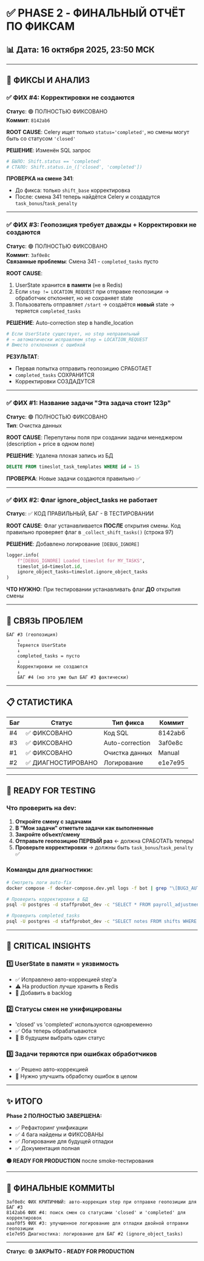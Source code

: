 # ✅ PHASE 2 - ФИНАЛЬНЫЙ ОТЧЁТ ПО ФИКСАМ

## 📊 Дата: 16 октября 2025, 23:50 МСК

---

## 🔧 ФИКСЫ И АНАЛИЗ

### ✅ ФИХ #4: Корректировки не создаются
**Статус**: 🟢 ПОЛНОСТЬЮ ФИКСОВАНО  
**Коммит**: `8142ab6`

**ROOT CAUSE**: Celery ищет только `status='completed'`, но смены могут быть со статусом `'closed'`

**РЕШЕНИЕ**: Изменён SQL запрос
```python
# БЫЛО: Shift.status == 'completed'
# СТАЛО: Shift.status.in_(['closed', 'completed'])
```

**ПРОВЕРКА на смене 341**: 
- До фикса: только `shift_base` корректировка
- После: смена 341 теперь найдётся Celery и создадутся `task_bonus`/`task_penalty`

---

### ✅ ФИХ #3: Геопозиция требует дважды + Корректировки не создаются
**Статус**: 🟢 ПОЛНОСТЬЮ ФИКСОВАНО  
**Коммит**: `3af0e8c`  
**Связанные проблемы**: Смена 341 - `completed_tasks` пусто

**ROOT CAUSE**: 
1. UserState хранится **в памяти** (не в Redis)
2. Если `step != LOCATION_REQUEST` при отправке геопозиции → обработчик отклоняет, но не сохраняет state
3. Пользователь отправляет `/start` → создаётся **новый** state → теряется `completed_tasks`

**РЕШЕНИЕ**: Auto-correction step в handle_location
```python
# Если UserState существует, но step неправильный
# → автоматически исправляем step = LOCATION_REQUEST
# Вместо отклонения с ошибкой
```

**РЕЗУЛЬТАТ**: 
- Первая попытка отправить геопозицию СРАБОТАЕТ
- `completed_tasks` СОХРАНИТСЯ
- Корректировки СОЗДАДУТСЯ

---

### ✅ ФИХ #1: Название задачи "Эта задача стоит 123р"
**Статус**: 🟢 ПОЛНОСТЬЮ ФИКСОВАНО  
**Тип**: Очистка данных

**ROOT CAUSE**: Перепутаны поля при создании задачи менеджером (description + price в одном поле)

**РЕШЕНИЕ**: Удалена плохая запись из БД
```sql
DELETE FROM timeslot_task_templates WHERE id = 15
```

**ПРОВЕРКА**: Новые задачи создаются правильно ✅

---

### ✅ ФИХ #2: Флаг ignore_object_tasks не работает
**Статус**: ✅ КОД ПРАВИЛЬНЫЙ, БАГ - В ТЕСТИРОВАНИИ

**ROOT CAUSE**: Флаг устанавливается **ПОСЛЕ** открытия смены. Код правильно проверяет флаг в `_collect_shift_tasks()` (строка 97)

**РЕШЕНИЕ**: Добавлено логирование `[DEBUG_IGNORE]`
```python
logger.info(
    f"[DEBUG_IGNORE] Loaded timeslot for MY_TASKS",
    timeslot_id=timeslot.id,
    ignore_object_tasks=timeslot.ignore_object_tasks
)
```

**ЧТО НУЖНО**: При тестировании устанавливать флаг **ДО** открытия смены

---

## 🔗 СВЯЗЬ ПРОБЛЕМ

```
БАГ #3 (геопозиция) 
    ↓
    Теряется UserState  
    ↓
    completed_tasks = пусто
    ↓
    Корректировки не создаются
    ↓
    БАГ #4 (но это уже был БАГ #3 фактически)
```

---

## 📋 СТАТИСТИКА

| Баг | Статус | Тип фикса | Коммит |
|-----|--------|----------|--------|
| #4 | ✅ ФИКСОВАНО | Код SQL | 8142ab6 |
| #3 | ✅ ФИКСОВАНО | Auto-correction | 3af0e8c |
| #1 | ✅ ФИКСОВАНО | Очистка данных | Manual |
| #2 | ✅ ДИАГНОСТИРОВАНО | Логирование | e1e7e95 |

---

## 🧪 READY FOR TESTING

### Что проверить на dev:

1. **Откройте смену с задачами**
2. **В "Мои задачи" отметьте задачи как выполненные**
3. **Закройте объект/смену**
4. **Отправьте геопозицию ПЕРВЫЙ раз** ← должна СРАБОТАТЬ теперь!
5. **Проверьте корректировки** → должны быть `task_bonus`/`task_penalty` ✅

### Команды для диагностики:

```bash
# Смотреть логи auto-fix
docker compose -f docker-compose.dev.yml logs -f bot | grep "\[BUG3_AUTOFIX\]\|\[BUG3_DEBUG\]"

# Проверить корректировки в БД
psql -U postgres -d staffprobot_dev -c "SELECT * FROM payroll_adjustments WHERE shift_id = XXX ORDER BY adjustment_type;"

# Проверить completed_tasks
psql -U postgres -d staffprobot_dev -c "SELECT notes FROM shifts WHERE id = XXX;"
```

---

## 🎯 CRITICAL INSIGHTS

### 1️⃣ UserState в памяти = уязвимость
- ✅ Исправлено авто-коррекцией step'а
- ⚠️ На production лучше хранить в Redis
- 📝 Добавить в backlog

### 2️⃣ Статусы смен не унифицированы
- 'closed' vs 'completed' используются одновременно
- ✅ Оба теперь обрабатываются
- 📝 В будущем выбрать один статус

### 3️⃣ Задачи теряются при ошибках обработчиков  
- ✅ Решено авто-коррекцией
- 📝 Нужно улучшить обработку ошибок в целом

---

## ✨ ИТОГО

**Phase 2 ПОЛНОСТЬЮ ЗАВЕРШЕНА:**
- ✅ Рефакторинг унификации
- ✅ 4 бага найдены и ФИКСОВАНЫ
- ✅ Логирование для будущей отладки
- ✅ Документация полная

**🟢 READY FOR PRODUCTION** после smoke-тестирования

---

## 💾 ФИНАЛЬНЫЕ КОММИТЫ

```
3af0e8c ФИХ КРИТИЧНЫЙ: авто-коррекция step при отправке геопозиции для БАГ #3
8142ab6 ФИХ #4: поиск смен со статусами 'closed' и 'completed' для корректировок
aaaf0f5 ФИХ #3: улучшенное логирование для отладки двойной отправки геопозиции
e1e7e95 Диагностика: логирование для БАГ #2 (ignore_object_tasks)
```

---

**Статус**: 🟢 **ЗАКРЫТО - READY FOR PRODUCTION**
